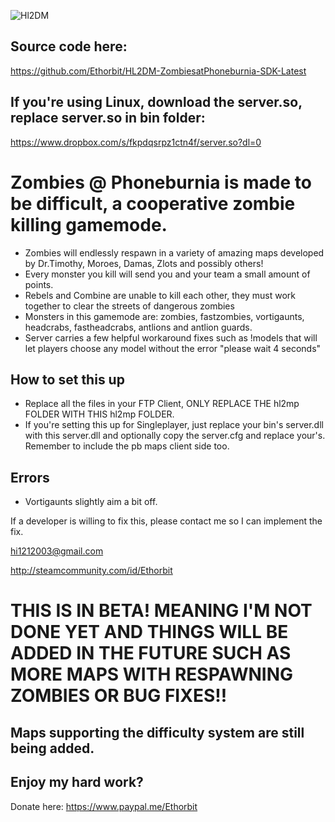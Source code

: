 ![Hl2DM](http://checkoutmy.space/afaagames.com/hl2dm.png)

## Source code here:
https://github.com/Ethorbit/HL2DM-ZombiesatPhoneburnia-SDK-Latest

## If you're using Linux, download the server.so, replace server.so in bin folder:
https://www.dropbox.com/s/fkpdqsrpz1ctn4f/server.so?dl=0

# Zombies @ Phoneburnia is made to be difficult, a cooperative zombie killing gamemode.
* Zombies will endlessly respawn in a variety of amazing maps developed by Dr.Timothy, Moroes, Damas, Zlots and possibly others!
* Every monster you kill will send you and your team a small amount of points.
* Rebels and Combine are unable to kill each other, they must work together to clear the streets of dangerous zombies
* Monsters in this gamemode are: zombies, fastzombies, vortigaunts, headcrabs, fastheadcrabs, antlions and antlion guards.
* Server carries a few helpful workaround fixes such as !models that will let players choose any model without the error "please wait 4   seconds"

## How to set this up
* Replace all the files in your FTP Client, ONLY REPLACE THE hl2mp FOLDER WITH THIS hl2mp FOLDER.
* If you're setting this up for Singleplayer, just replace your bin's server.dll with this server.dll and optionally copy the server.cfg and replace your's. Remember to include the pb maps client side too.

## Errors
* Vortigaunts slightly aim a bit off.

If a developer is willing to fix this, please contact me so I can implement the fix.

hi1212003@gmail.com

http://steamcommunity.com/id/Ethorbit

# THIS IS IN BETA! MEANING I'M NOT DONE YET AND THINGS WILL BE ADDED IN THE FUTURE SUCH AS MORE MAPS WITH RESPAWNING ZOMBIES OR BUG FIXES!!
## Maps supporting the difficulty system are still being added. 

## Enjoy my hard work?
Donate here: https://www.paypal.me/Ethorbit

